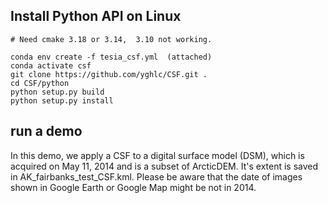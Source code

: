 
## Install Python API on Linux

```
# Need cmake 3.18 or 3.14,  3.10 not working.

conda env create -f tesia_csf.yml  (attached)
conda activate csf
git clone https://github.com/yghlc/CSF.git .
cd CSF/python
python setup.py build
python setup.py install
```

## run a demo
In this demo, we apply a CSF to a digital surface model (DSM), 
which is acquired on May 11, 2014 and is a subset of ArcticDEM.
It's extent is saved in AK_fairbanks_test_CSF.kml. Please be aware 
that the date of images shown in Google Earth or Google Map might 
be not in 2014.





